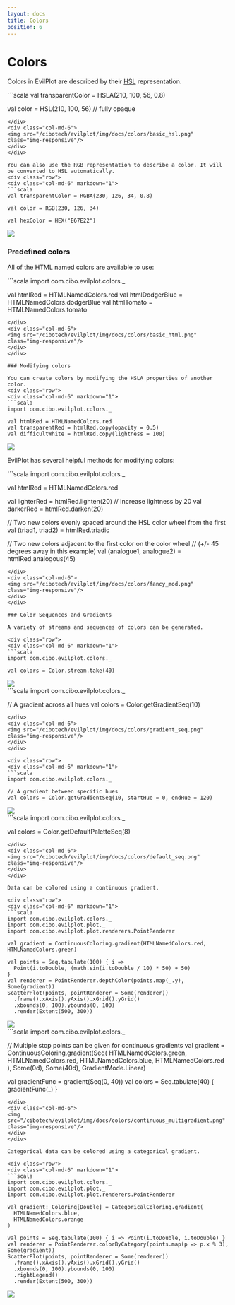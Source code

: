 ```yaml
---
layout: docs
title: Colors
position: 6
---
```


# Colors

Colors in EvilPlot are described by their [HSL](https://en.wikipedia.org/wiki/HSL_and_HSV) representation.

<div class="row">
<div class="col-md-6" markdown="1">
```scala
val transparentColor = HSLA(210, 100, 56, 0.8)

val color = HSL(210, 100, 56) // fully opaque
```
</div>
<div class="col-md-6">
<img src="/cibotech/evilplot/img/docs/colors/basic_hsl.png" class="img-responsive"/>
</div>
</div>

You can also use the RGB representation to describe a color. It will be converted to HSL automatically.
<div class="row">
<div class="col-md-6" markdown="1">
```scala
val transparentColor = RGBA(230, 126, 34, 0.8)

val color = RGB(230, 126, 34)

val hexColor = HEX("E67E22")
```
</div>
<div class="col-md-6">
<img src="/cibotech/evilplot/img/docs/colors/basic_rgb.png" class="img-responsive"/>
</div>
</div>

### Predefined colors

All of the HTML named colors are available to use:
<div class="row">
<div class="col-md-6" markdown="1">
```scala
import com.cibo.evilplot.colors._

val htmlRed = HTMLNamedColors.red
val htmlDodgerBlue = HTMLNamedColors.dodgerBlue
val htmlTomato = HTMLNamedColors.tomato
```
</div>
<div class="col-md-6">
<img src="/cibotech/evilplot/img/docs/colors/basic_html.png" class="img-responsive"/>
</div>
</div>

### Modifying colors

You can create colors by modifying the HSLA properties of another color.
<div class="row">
<div class="col-md-6" markdown="1">
```scala
import com.cibo.evilplot.colors._

val htmlRed = HTMLNamedColors.red
val transparentRed = htmlRed.copy(opacity = 0.5)
val difficultWhite = htmlRed.copy(lightness = 100)
```
</div>
<div class="col-md-6">
<img src="/cibotech/evilplot/img/docs/colors/basic_mod.png" class="img-responsive"/>
</div>
</div>

EvilPlot has several helpful methods for modifying colors:
<div class="row">
<div class="col-md-6" markdown="1">
```scala
import com.cibo.evilplot.colors._

val htmlRed = HTMLNamedColors.red

val lighterRed = htmlRed.lighten(20) // Increase lightness by 20
val darkerRed = htmlRed.darken(20)

// Two new colors evenly spaced around the HSL color wheel from the first
val (triad1, triad2) = htmlRed.triadic

// Two new colors adjacent to the first color on the color wheel
// (+/- 45 degrees away in this example)
val (analogue1, analogue2) = htmlRed.analogous(45)
```
</div>
<div class="col-md-6">
<img src="/cibotech/evilplot/img/docs/colors/fancy_mod.png" class="img-responsive"/>
</div>
</div>

### Color Sequences and Gradients

A variety of streams and sequences of colors can be generated.

<div class="row">
<div class="col-md-6" markdown="1">
```scala
import com.cibo.evilplot.colors._

val colors = Color.stream.take(40)
```
</div>
<div class="col-md-6">
<img src="/cibotech/evilplot/img/docs/colors/stream.png" class="img-responsive"/>
</div>
</div>

<div class="row">
<div class="col-md-6" markdown="1">
```scala
import com.cibo.evilplot.colors._

// A gradient across all hues
val colors = Color.getGradientSeq(10)
```
</div>
<div class="col-md-6">
<img src="/cibotech/evilplot/img/docs/colors/gradient_seq.png" class="img-responsive"/>
</div>
</div>

<div class="row">
<div class="col-md-6" markdown="1">
```scala
import com.cibo.evilplot.colors._

// A gradient between specific hues
val colors = Color.getGradientSeq(10, startHue = 0, endHue = 120)
```
</div>
<div class="col-md-6">
<img src="/cibotech/evilplot/img/docs/colors/gradient_narrow_seq.png" class="img-responsive"/>
</div>
</div>

<div class="row">
<div class="col-md-6" markdown="1">
```scala
import com.cibo.evilplot.colors._

val colors = Color.getDefaultPaletteSeq(8)
```
</div>
<div class="col-md-6">
<img src="/cibotech/evilplot/img/docs/colors/default_seq.png" class="img-responsive"/>
</div>
</div>

Data can be colored using a continuous gradient.

<div class="row">
<div class="col-md-6" markdown="1">
```scala
import com.cibo.evilplot.colors._
import com.cibo.evilplot.plot._
import com.cibo.evilplot.plot.renderers.PointRenderer

val gradient = ContinuousColoring.gradient(HTMLNamedColors.red, HTMLNamedColors.green)

val points = Seq.tabulate(100) { i =>
  Point(i.toDouble, (math.sin(i.toDouble / 10) * 50) + 50)
}
val renderer = PointRenderer.depthColor(points.map(_.y), Some(gradient))
ScatterPlot(points, pointRenderer = Some(renderer))
  .frame().xAxis().yAxis().xGrid().yGrid()
  .xbounds(0, 100).ybounds(0, 100)
  .render(Extent(500, 300))
```
</div>
<div class="col-md-6">
<img src="/cibotech/evilplot/img/docs/colors/continuous_gradient.png" class="img-responsive"/>
</div>
</div>

<div class="row">
<div class="col-md-6" markdown="1">
```scala
import com.cibo.evilplot.colors._

// Multiple stop points can be given for continuous gradients
val gradient = ContinuousColoring.gradient(Seq(
  HTMLNamedColors.green,
  HTMLNamedColors.red,
  HTMLNamedColors.blue,
  HTMLNamedColors.red
), Some(0d), Some(40d), GradientMode.Linear)

val gradientFunc = gradient(Seq(0, 40))
val colors = Seq.tabulate(40) { gradientFunc(_) }
```
</div>
<div class="col-md-6">
<img src="/cibotech/evilplot/img/docs/colors/continuous_multigradient.png" class="img-responsive"/>
</div>
</div>

Categorical data can be colored using a categorical gradient.

<div class="row">
<div class="col-md-6" markdown="1">
```scala
import com.cibo.evilplot.colors._
import com.cibo.evilplot.plot._
import com.cibo.evilplot.plot.renderers.PointRenderer

val gradient: Coloring[Double] = CategoricalColoring.gradient(
  HTMLNamedColors.blue,
  HTMLNamedColors.orange
)

val points = Seq.tabulate(100) { i => Point(i.toDouble, i.toDouble) }
val renderer = PointRenderer.colorByCategory(points.map(p => p.x % 3), Some(gradient))
ScatterPlot(points, pointRenderer = Some(renderer))
  .frame().xAxis().yAxis().xGrid().yGrid()
  .xbounds(0, 100).ybounds(0, 100)
  .rightLegend()
  .render(Extent(500, 300))
```
</div>
<div class="col-md-6">
<img src="/cibotech/evilplot/img/docs/colors/categorical_gradient.png" class="img-responsive"/>
</div>
</div>
